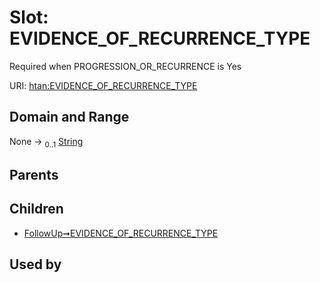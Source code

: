 
# Slot: EVIDENCE_OF_RECURRENCE_TYPE

Required when PROGRESSION_OR_RECURRENCE is Yes

URI: [htan:EVIDENCE_OF_RECURRENCE_TYPE](https://w3id.org/htan/EVIDENCE_OF_RECURRENCE_TYPE)


## Domain and Range

None &#8594;  <sub>0..1</sub> [String](types/String.md)

## Parents


## Children

 *  [FollowUp➞EVIDENCE_OF_RECURRENCE_TYPE](FollowUp_EVIDENCE_OF_RECURRENCE_TYPE.md)

## Used by

